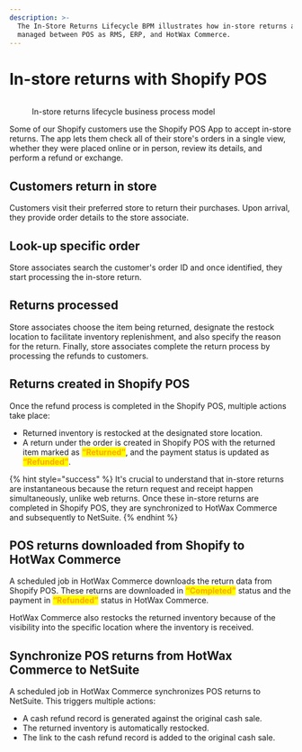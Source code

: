```yaml
---
description: >-
  The In-Store Returns Lifecycle BPM illustrates how in-store returns are
  managed between POS as RMS, ERP, and HotWax Commerce.
---
```


# In-store returns with Shopify POS

<figure><img src="broken-reference" alt=""><figcaption><p>In-store returns lifecycle business process model</p></figcaption></figure>

Some of our Shopify customers use the Shopify POS App to accept in-store returns. The app lets them check all of their store's orders in a single view, whether they were placed online or in person, review its details, and perform a refund or exchange.

## Customers return in store

Customers visit their preferred store to return their purchases. Upon arrival, they provide order details to the store associate.

## Look-up specific order

Store associates search the customer's order ID and once identified, they start processing the in-store return.

## Returns processed

Store associates choose the item being returned, designate the restock location to facilitate inventory replenishment, and also specify the reason for the return. Finally, store associates complete the return process by processing the refunds to customers.

## Returns created in Shopify POS

Once the refund process is completed in the Shopify POS, multiple actions take place:

* Returned inventory is restocked at the designated store location.
* A return under the order is created in Shopify POS with the returned item marked as <mark style="color:orange;">**“Returned”**</mark>, and the payment status is updated as <mark style="color:orange;">**“Refunded”**</mark>.

{% hint style="success" %}
It's crucial to understand that in-store returns are instantaneous because the return request and receipt happen simultaneously, unlike web returns. Once these in-store returns are completed in Shopify POS, they are synchronized to HotWax Commerce and subsequently to NetSuite.
{% endhint %}

## POS returns downloaded from Shopify to HotWax Commerce

A scheduled job in HotWax Commerce downloads the return data from Shopify POS. These returns are downloaded in <mark style="color:orange;">**“Completed”**</mark> status and the payment in <mark style="color:orange;">**“Refunded”**</mark> status in HotWax Commerce.

HotWax Commerce also restocks the returned inventory because of the visibility into the specific location where the inventory is received.

## Synchronize POS returns from HotWax Commerce to NetSuite

A scheduled job in HotWax Commerce synchronizes POS returns to NetSuite. This triggers multiple actions:

* A cash refund record is generated against the original cash sale.
* The returned inventory is automatically restocked.
* The link to the cash refund record is added to the original cash sale.
